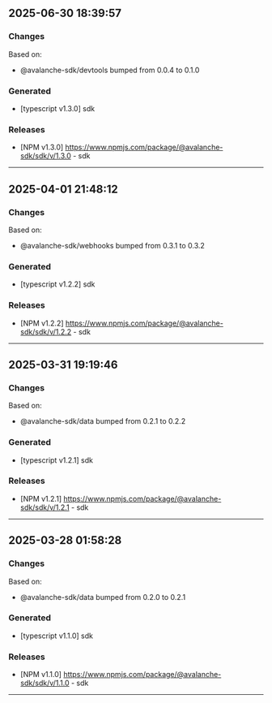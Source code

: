## 2025-06-30 18:39:57

### Changes

Based on:
- @avalanche-sdk/devtools bumped from 0.0.4 to 0.1.0

### Generated

- [typescript v1.3.0] sdk

### Releases

- [NPM v1.3.0] https://www.npmjs.com/package/@avalanche-sdk/sdk/v/1.3.0 - sdk

---

## 2025-04-01 21:48:12

### Changes

Based on:

- @avalanche-sdk/webhooks bumped from 0.3.1 to 0.3.2

### Generated

- [typescript v1.2.2] sdk

### Releases

- [NPM v1.2.2] https://www.npmjs.com/package/@avalanche-sdk/sdk/v/1.2.2 - sdk

---

## 2025-03-31 19:19:46

### Changes

Based on:

- @avalanche-sdk/data bumped from 0.2.1 to 0.2.2

### Generated

- [typescript v1.2.1] sdk

### Releases

- [NPM v1.2.1] https://www.npmjs.com/package/@avalanche-sdk/sdk/v/1.2.1 - sdk

---

## 2025-03-28 01:58:28

### Changes

Based on:

- @avalanche-sdk/data bumped from 0.2.0 to 0.2.1

### Generated

- [typescript v1.1.0] sdk

### Releases

- [NPM v1.1.0] https://www.npmjs.com/package/@avalanche-sdk/sdk/v/1.1.0 - sdk

---
